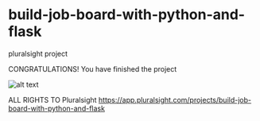# build-job-board-with-python-and-flask
pluralsight project

CONGRATULATIONS!
You have finished the project

![alt text](https://github.com/jotagectti/build-job-board-with-python-and-flask/jobdone.jpg?raw=true)

ALL RIGHTS TO Pluralsight https://app.pluralsight.com/projects/build-job-board-with-python-and-flask

